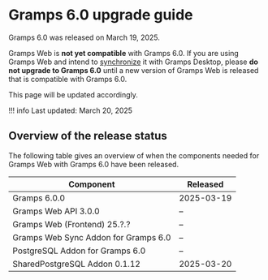 # Gramps 6.0 upgrade guide

Gramps 6.0 was released on March 19, 2025.

Gramps Web is **not yet compatible** with Gramps 6.0. If you are using Gramps Web and intend to [synchronize](../administration/sync.md) it with Gramps Desktop, please **do not upgrade to Gramps 6.0** until a new version of Gramps Web is released that is compatible with Gramps 6.0.

This page will be updated accordingly.

!!! info
    Last updated: March 20, 2025


## Overview of the release status

The following table gives an overview of when the components needed for Gramps Web with Gramps 6.0 have been released.

Component | Released
---|---
Gramps 6.0.0 | 2025-03-19
Gramps Web API 3.0.0 | &ndash;
Gramps Web (Frontend) 25.?.? | &ndash;
Gramps Web Sync Addon for Gramps 6.0 | &ndash;
PostgreSQL Addon for Gramps 6.0 | &ndash;
SharedPostgreSQL Addon 0.1.12 | 2025-03-20
